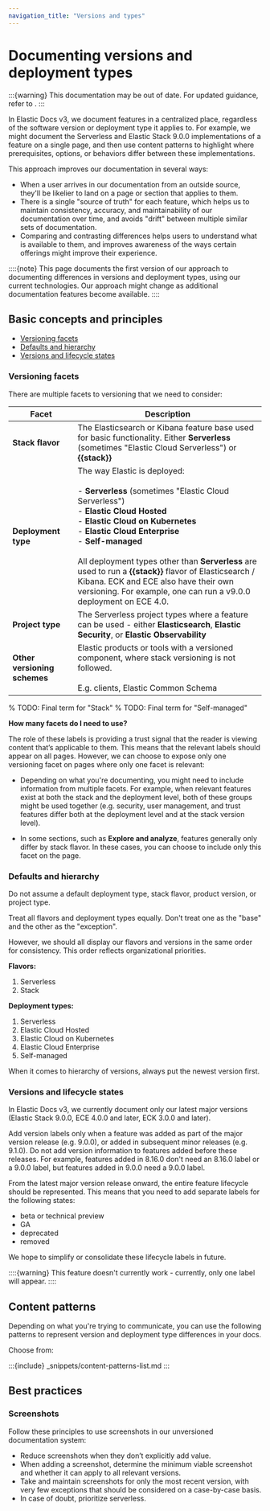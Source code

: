 ```yaml
---
navigation_title: "Versions and types"
---
```


# Documenting versions and deployment types

:::{warning}
This documentation may be out of date. For updated guidance, refer to [](/contribute/cumulative-docs.md).
:::

In Elastic Docs v3, we document features in a centralized place, regardless of the software version or deployment type it applies to. 
For example, we might document the Serverless and Elastic Stack 9.0.0 implementations of a feature on a single page, and then use content patterns to highlight where prerequisites, options, or behaviors differ between these implementations.

This approach improves our documentation in several ways: 

* When a user arrives in our documentation from an outside source, they'll be likelier to land on a page or section that applies to them.
* There is a single "source of truth" for each feature, which helps us to maintain consistency, accuracy, and maintainability of our documentation over time, and avoids "drift" between multiple similar sets of documentation.
* Comparing and contrasting differences helps users to understand what is available to them, and improves awareness of the ways certain offerings might improve their experience.

::::{note}
This page documents the first version of our approach to documenting differences in versions and deployment types, using our current technologies. 
Our approach might change as additional documentation features become available.
::::

## Basic concepts and principles

* [Versioning facets](#versioning-facets)
* [Defaults and hierarchy](#defaults-and-hierarchy)
* [Versions and lifecycle states](#versions-and-lifecycle-states)

### Versioning facets
There are multiple facets to versioning that we need to consider: 

| Facet | Description |
| --- | --- |
| **Stack flavor** | The Elasticsearch or Kibana feature base used for basic functionality. Either **Serverless** (sometimes "Elastic Cloud Serverless") or **{{stack}} <version>** |
| **Deployment type** | The way Elastic is deployed:<br><br>- **Serverless** (sometimes "Elastic Cloud Serverless")<br>- **Elastic Cloud Hosted**<br>- **Elastic Cloud on Kubernetes**<br>- **Elastic Cloud Enterprise**<br>- **Self-managed**<br><br>All deployment types other than **Serverless** are used to run a **{{stack}} <version>** flavor of Elasticsearch / Kibana. ECK and ECE also have their own versioning. For example, one can run a v9.0.0 deployment on ECE 4.0.
| **Project type** | The Serverless project types where a feature can be used - either **Elasticsearch**, **Elastic Security**, or **Elastic Observability** |
| **Other versioning schemes** | Elastic products or tools with a versioned component, where stack versioning is not followed.<br><br>E.g. clients, Elastic Common Schema |

% TODO: Final term for "Stack"
% TODO: Final term for "Self-managed"

**How many facets do I need to use?**

The role of these labels is providing a trust signal that the reader is viewing content that’s applicable to them. This means that the relevant labels should appear on all pages. However, we can choose to expose only one versioning facet on pages where only one facet is relevant:

* Depending on what you're documenting, you might need to include information from multiple facets. For example, when relevant features exist at both the stack and the deployment level, both of these groups might be used together (e.g. security, user management, and trust features differ both at the deployment level and at the stack version level).

* In some sections, such as **Explore and analyze**, features generally only differ by stack flavor. In these cases, you can choose to include only this facet on the page.

### Defaults and hierarchy 

Do not assume a default deployment type, stack flavor, product version, or project type.

Treat all flavors and deployment types equally. Don't treat one as the "base" and the other as the "exception".

However, we should all display our flavors and versions in the same order for consistency. This order reflects organizational priorities.

**Flavors:**

1. Serverless
2. Stack <version>

**Deployment types:**

1. Serverless
2. Elastic Cloud Hosted
3. Elastic Cloud on Kubernetes
4. Elastic Cloud Enterprise
5. Self-managed

When it comes to hierarchy of versions, always put the newest version first.

### Versions and lifecycle states

In Elastic Docs v3, we currently document only our latest major versions (Elastic Stack 9.0.0, ECE 4.0.0 and later, ECK 3.0.0 and later).

Add version labels only when a feature was added as part of the major version release (e.g. 9.0.0), or added in subsequent minor releases (e.g. 9.1.0). Do not add version information to features added before these releases. For example, features added in 8.16.0 don't need an 8.16.0 label or a 9.0.0 label, but features added in 9.0.0 need a 9.0.0 label.

From the latest major version release onward, the entire feature lifecycle should be represented. This means that you need to add separate labels for the following states:

* beta or technical preview
* GA
* deprecated
* removed

We hope to simplify or consolidate these lifecycle labels in future.

::::{warning}
This feature doesn't currently work - currently, only one label will appear.
::::

## Content patterns

Depending on what you're trying to communicate, you can use the following patterns to represent version and deployment type differences in your docs.

Choose from:

:::{include} _snippets/content-patterns-list.md
:::

## Best practices

### Screenshots

Follow these principles to use screenshots in our unversioned documentation system:

* Reduce screenshots when they don’t explicitly add value.
* When adding a screenshot, determine the minimum viable screenshot and whether it can apply to all relevant versions.
* Take and maintain screenshots for only the most recent version, with very few exceptions that should be considered on a case-by-case basis.
* In case of doubt, prioritize serverless.
